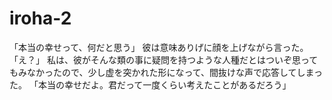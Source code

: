 iroha-2
=======

「本当の幸せって、何だと思う」
彼は意味ありげに顔を上げながら言った。
「え？」
私は、彼がそんな類の事に疑問を持つような人種だとはついぞ思ってもみなかったので、少し虚を突かれた形になって、間抜けな声で応答してしまった。
「本当の幸せだよ。君だって一度くらい考えたことがあるだろう」
